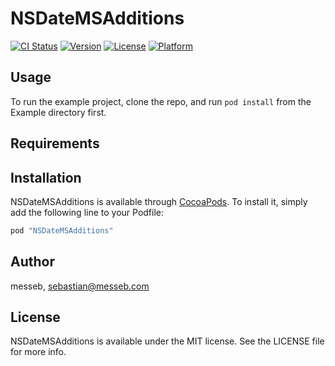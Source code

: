 # NSDateMSAdditions

[![CI Status](http://img.shields.io/travis/messeb/NSDateMSAdditions.svg?style=flat)](https://travis-ci.org/messeb/NSDateMSAdditions)
[![Version](https://img.shields.io/cocoapods/v/NSDateMSAdditions.svg?style=flat)](http://cocoapods.org/pods/NSDateMSAdditions)
[![License](https://img.shields.io/cocoapods/l/NSDateMSAdditions.svg?style=flat)](http://cocoapods.org/pods/NSDateMSAdditions)
[![Platform](https://img.shields.io/cocoapods/p/NSDateMSAdditions.svg?style=flat)](http://cocoapods.org/pods/NSDateMSAdditions)

## Usage

To run the example project, clone the repo, and run `pod install` from the Example directory first.

## Requirements

## Installation

NSDateMSAdditions is available through [CocoaPods](http://cocoapods.org). To install
it, simply add the following line to your Podfile:

```ruby
pod "NSDateMSAdditions"
```

## Author

messeb, sebastian@messeb.com

## License

NSDateMSAdditions is available under the MIT license. See the LICENSE file for more info.

